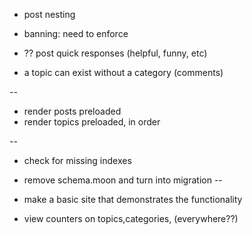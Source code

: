 * post nesting

* banning: need to enforce

* ?? post quick responses (helpful, funny, etc)
* a topic can exist without a category (comments)

--
* render posts preloaded
* render topics preloaded, in order

-- 
* check for missing indexes
* remove schema.moon and turn into migration
-- 

* make a basic site that demonstrates the functionality
* view counters on topics,categories, (everywhere??)
